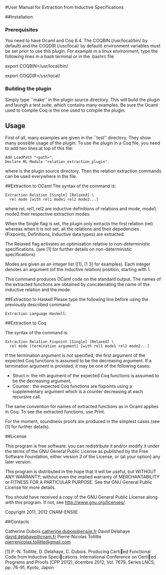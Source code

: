#User Manual for Extraction from Inductive Specifications

##Installation

### Prerequisites
You need to have Ocaml and Coq 8.4. 
The COQBIN (/usr/local/bin/ by default) and the COQDIR (/usr/local/
by default) environment variables must be set prior to use this plugin.
For example in a linux environment, type the following lines in a bash terminal or in the .bashrc file

   export COQBIN=/usr/local/bin/
   
   export COQDIR=/usr/local/


### Building the plugin
Simply type ``make'' in the plugin source directory. This will build the
plugin and laungh a test suite, which contains many examples.
Be sure the Ocaml used to compile Coq is the one used to compile the plugin.

## Usage

  First of all, many examples are given in the ``test'' directory. They show
many possible usage of the plugin. To use the plugin in a Coq file, you need
to add two lines at top of this file:

    Add LoadPath "<path>".
    Declare ML Module "relation_extraction_plugin".

where <path> is the plugin source directory. Then the relation extraction
commands can be used everywhere in the file. 

##Extraction to OCaml
The syntax of the command is:

    Extraction Relation [Single] [Relaxed] \
      rel mode [with rel1 mode1 rel2 mode2...]

where rel, rel1, rel2 are inductive definitions of relations and mode, mode1,
mode2 their respective extraction modes. 

When the Single flag is set, the plugin
only extracts the first relation (rel) whereas when it is not set, all the
relations and their depedencies (Fixpoints, Definitions, Inductive data types)
are extracted. 

The Relaxed flag activates an optimisation relative to non-deterministic specifications.
(see [1] for further details on non-deterministic specifications) 

Modes are given as an integer list ([1], [1 3] for examples). 
Each integer denotes an argument (of the inductive relation) position, starting with 1.

This command produces OCaml code on the standard output. 
The names of the extracted functions are obtained by concatenating the name of the inductive relation and the mode.

##Extraction to Haskell
Please type the following line before using the previously described command:

    Extraction Language Haskell.

##Extraction to Coq

The syntax of the command is:

    Extraction Relation Fixpoint [Single] [Relaxed] \
      rel mode [termination argument] [with rel1 mode1 rel2 mode2...]

If the termination argument is not specified, the first argument of the expected Coq functions is assumed 
to be the decreasing argument.
If a termination argument is provided, it may be one of the following cases:
- Struct n: the nth argument of the expected Coq functions is assumed to be the decreasing argument,
- Counter : the expected Coq functions are fixpoints using a supplementary argument which is a counter 
decreasing at each recursive call. 


The same convention for names of extracted functions as in Ocaml applies in Coq. 
To see the extracted functions, use Print.

For the moment, soundness proofs are produced in the simplest cases (see [1] for further details). 



##License

This program is free software: you can redistribute it and/or modify it under the terms of the 
GNU General Public License as published by the Free Software Foundation, either version 3 of the License, or 
(at your option) any later version.

This program is distributed in the hope that it will be useful, but WITHOUT ANY WARRANTY; without even the implied warranty of 
MERCHANTABILITY or FITNESS FOR A PARTICULAR PURPOSE. See the GNU General Public License for more details. 

You should have received a copy of the GNU General Public License 
along with this program. If not, see <http://www.gnu.org/licenses/>. 

Copyright 2011, 2012 CNAM-ENSIIE

##Contacts

Catherine Dubois <catherine.dubois@ensiie.fr>
David Delahaye <david.delahaye@cnam.fr> 
Pierre-Nicolas Tollitte <pierrenicolas.tollitte@gmail.com>




[1] P.-N. Tollitte, D. Delahaye, C. Dubois. Producing Certied Functional Code from Inductive
Specications. International Conference on Certied Programs and Proofs (CPP 2012), dcembre 2012,
Vol. 7679, Series LNCS, pp. 76-91, Kyoto, Japon
